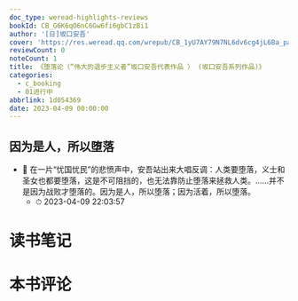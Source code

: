 ```yaml
---
doc_type: weread-highlights-reviews
bookId: CB_G6K6qO6nC6Gw6fi6gbC1zBi1
author: '[日]坂口安吾'
cover: 'https://res.weread.qq.com/wrepub/CB_1yU7AY79N7NL6dv6cg4jL6Ba_parsecover'
reviewCount: 0
noteCount: 1
title: 《堕落论（“伟大的退步主义者”坂口安吾代表作品 ） (坂口安吾系列作品)》
categories:
  - c_booking
  - 01进行中
abbrlink: 1d054369
date: 2023-04-09 00:00:00
---
```



## 因为是人，所以堕落


- 📌 在一片“忧国忧民”的悲愤声中，安吾站出来大唱反调：人类要堕落，义士和圣女也都要堕落，这是不可阻挡的，也无法靠防止堕落来拯救人类。……并不是因为战败才堕落的。因为是人，所以堕落；因为活着，所以堕落。 
    - ⏱ 2023-04-09 22:03:57 

# 读书笔记


# 本书评论
